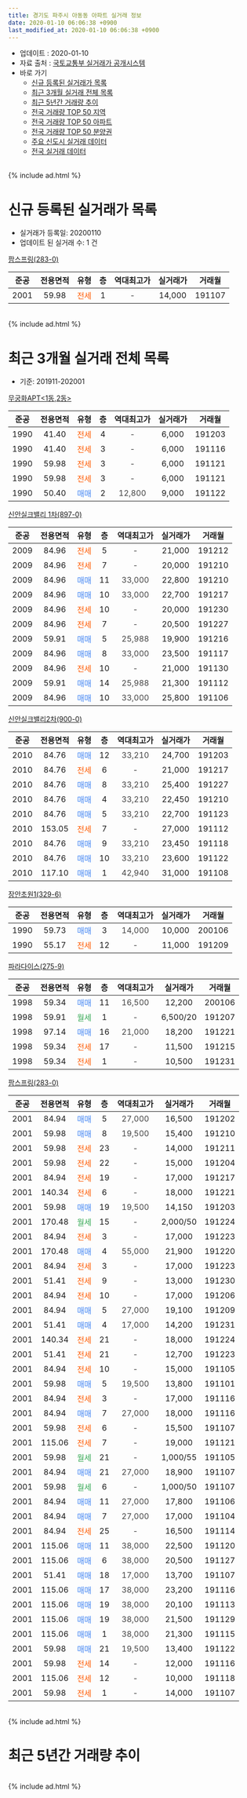 ```yaml
---
title: 경기도 파주시 아동동 아파트 실거래 정보
date: 2020-01-10 06:06:38 +0900
last_modified_at: 2020-01-10 06:06:38 +0900
---
```


* 업데이트 : 2020-01-10
* 자료 출처 : [국토교통부 실거래가 공개시스템](http://rt.molit.go.kr)
* 바로 가기
    * [신규 등록된 실거래가 목록](#신규-등록된-실거래가-목록)
    * [최근 3개월 실거래 전체 목록](#최근-3개월-실거래-전체-목록)
    * [최근 5년간 거래량 추이](#최근-5년간-거래량-추이)
    * [전국 거래량 TOP 50 지역](https://inasie.github.io/apt-trade-info/최근-3개월-전국에서-가장-거래가-많이-발생한-지역)
    * [전국 거래량 TOP 50 아파트](https://inasie.github.io/apt-trade-info/최근-3개월-전국에서-가장-거래가-많이-발생한-아파트)
    * [전국 거래량 TOP 50 분양권](https://inasie.github.io/apt-trade-info/최근-3개월-전국에서-가장-거래가-많이-발생한-분양권)
    * [주요 신도시 실거래 데이터](https://inasie.github.io/apt-trade-info/주요-신도시)
    * [전국 실거래 데이터](https://inasie.github.io/apt-trade-info/전국)
<br>
{% include ad.html %}
<br>

# 신규 등록된 실거래가 목록
* 실거래가 등록일: 20200110
* 업데이트 된 실거래 수: 1 건


[팜스프링(283-0)](https://search.naver.com/search.naver?query=%EA%B2%BD%EA%B8%B0%EB%8F%84+%ED%8C%8C%EC%A3%BC%EC%8B%9C+%EC%95%84%EB%8F%99%EB%8F%99+%ED%8C%9C%EC%8A%A4%ED%94%84%EB%A7%81%28283-0%29)

|준공|전용면적|유형|층|역대최고가|실거래가|거래월|
|:---:|:---:|:---:|:---:|:---:|:---:|:---:|
|2001|59.98|<span style="color:#ff5a00">전세</span>|1|<span style="color:#444444">-</span>|14,000|191107|


<br>
{% include ad.html %}
<br>

# 최근 3개월 실거래 전체 목록
* 기준: 201911-202001


[무궁화APT<1동,2동>](https://search.naver.com/search.naver?query=%EA%B2%BD%EA%B8%B0%EB%8F%84+%ED%8C%8C%EC%A3%BC%EC%8B%9C+%EC%95%84%EB%8F%99%EB%8F%99+%EB%AC%B4%EA%B6%81%ED%99%94APT%3C1%EB%8F%99%2C2%EB%8F%99%3E)

|준공|전용면적|유형|층|역대최고가|실거래가|거래월|
|:---:|:---:|:---:|:---:|:---:|:---:|:---:|
|1990|41.40|<span style="color:#ff5a00">전세</span>|4|<span style="color:#444444">-</span>|6,000|191203|
|1990|41.40|<span style="color:#ff5a00">전세</span>|3|<span style="color:#444444">-</span>|6,000|191116|
|1990|59.98|<span style="color:#ff5a00">전세</span>|3|<span style="color:#444444">-</span>|6,000|191121|
|1990|59.98|<span style="color:#ff5a00">전세</span>|3|<span style="color:#444444">-</span>|6,000|191121|
|1990|50.40|<span style="color:#4285f3">매매</span>|2|<span style="color:#444444">12,800</span>|9,000|191122|

[신안실크밸리 1차(897-0)](https://search.naver.com/search.naver?query=%EA%B2%BD%EA%B8%B0%EB%8F%84+%ED%8C%8C%EC%A3%BC%EC%8B%9C+%EC%95%84%EB%8F%99%EB%8F%99+%EC%8B%A0%EC%95%88%EC%8B%A4%ED%81%AC%EB%B0%B8%EB%A6%AC+1%EC%B0%A8%28897-0%29)

|준공|전용면적|유형|층|역대최고가|실거래가|거래월|
|:---:|:---:|:---:|:---:|:---:|:---:|:---:|
|2009|84.96|<span style="color:#ff5a00">전세</span>|5|<span style="color:#444444">-</span>|21,000|191212|
|2009|84.96|<span style="color:#ff5a00">전세</span>|7|<span style="color:#444444">-</span>|20,000|191210|
|2009|84.96|<span style="color:#4285f3">매매</span>|11|<span style="color:#444444">33,000</span>|22,800|191210|
|2009|84.96|<span style="color:#4285f3">매매</span>|10|<span style="color:#444444">33,000</span>|22,700|191217|
|2009|84.96|<span style="color:#ff5a00">전세</span>|10|<span style="color:#444444">-</span>|20,000|191230|
|2009|84.96|<span style="color:#ff5a00">전세</span>|7|<span style="color:#444444">-</span>|20,500|191227|
|2009|59.91|<span style="color:#4285f3">매매</span>|5|<span style="color:#444444">25,988</span>|19,900|191216|
|2009|84.96|<span style="color:#4285f3">매매</span>|8|<span style="color:#444444">33,000</span>|23,500|191117|
|2009|84.96|<span style="color:#ff5a00">전세</span>|10|<span style="color:#444444">-</span>|21,000|191130|
|2009|59.91|<span style="color:#4285f3">매매</span>|14|<span style="color:#444444">25,988</span>|21,300|191112|
|2009|84.96|<span style="color:#4285f3">매매</span>|10|<span style="color:#444444">33,000</span>|25,800|191106|

[신안실크밸리2차(900-0)](https://search.naver.com/search.naver?query=%EA%B2%BD%EA%B8%B0%EB%8F%84+%ED%8C%8C%EC%A3%BC%EC%8B%9C+%EC%95%84%EB%8F%99%EB%8F%99+%EC%8B%A0%EC%95%88%EC%8B%A4%ED%81%AC%EB%B0%B8%EB%A6%AC2%EC%B0%A8%28900-0%29)

|준공|전용면적|유형|층|역대최고가|실거래가|거래월|
|:---:|:---:|:---:|:---:|:---:|:---:|:---:|
|2010|84.76|<span style="color:#4285f3">매매</span>|12|<span style="color:#444444">33,210</span>|24,700|191203|
|2010|84.76|<span style="color:#ff5a00">전세</span>|6|<span style="color:#444444">-</span>|21,000|191217|
|2010|84.76|<span style="color:#4285f3">매매</span>|8|<span style="color:#444444">33,210</span>|25,400|191227|
|2010|84.76|<span style="color:#4285f3">매매</span>|4|<span style="color:#444444">33,210</span>|22,450|191210|
|2010|84.76|<span style="color:#4285f3">매매</span>|5|<span style="color:#444444">33,210</span>|22,700|191123|
|2010|153.05|<span style="color:#ff5a00">전세</span>|7|<span style="color:#444444">-</span>|27,000|191112|
|2010|84.76|<span style="color:#4285f3">매매</span>|9|<span style="color:#444444">33,210</span>|23,450|191118|
|2010|84.76|<span style="color:#4285f3">매매</span>|10|<span style="color:#444444">33,210</span>|23,600|191122|
|2010|117.10|<span style="color:#4285f3">매매</span>|1|<span style="color:#444444">42,940</span>|31,000|191108|

[장안초원1(329-6)](https://search.naver.com/search.naver?query=%EA%B2%BD%EA%B8%B0%EB%8F%84+%ED%8C%8C%EC%A3%BC%EC%8B%9C+%EC%95%84%EB%8F%99%EB%8F%99+%EC%9E%A5%EC%95%88%EC%B4%88%EC%9B%901%28329-6%29)

|준공|전용면적|유형|층|역대최고가|실거래가|거래월|
|:---:|:---:|:---:|:---:|:---:|:---:|:---:|
|1990|59.73|<span style="color:#4285f3">매매</span>|3|<span style="color:#444444">14,000</span>|10,000|200106|
|1990|55.17|<span style="color:#ff5a00">전세</span>|12|<span style="color:#444444">-</span>|11,000|191209|

[파라다이스(275-9)](https://search.naver.com/search.naver?query=%EA%B2%BD%EA%B8%B0%EB%8F%84+%ED%8C%8C%EC%A3%BC%EC%8B%9C+%EC%95%84%EB%8F%99%EB%8F%99+%ED%8C%8C%EB%9D%BC%EB%8B%A4%EC%9D%B4%EC%8A%A4%28275-9%29)

|준공|전용면적|유형|층|역대최고가|실거래가|거래월|
|:---:|:---:|:---:|:---:|:---:|:---:|:---:|
|1998|59.34|<span style="color:#4285f3">매매</span>|11|<span style="color:#444444">16,500</span>|12,200|200106|
|1998|59.91|<span style="color:#34a853">월세</span>|1|<span style="color:#444444">-</span>|6,500/20|191207|
|1998|97.14|<span style="color:#4285f3">매매</span>|16|<span style="color:#444444">21,000</span>|18,200|191221|
|1998|59.34|<span style="color:#ff5a00">전세</span>|17|<span style="color:#444444">-</span>|11,500|191215|
|1998|59.34|<span style="color:#ff5a00">전세</span>|1|<span style="color:#444444">-</span>|10,500|191231|

[팜스프링(283-0)](https://search.naver.com/search.naver?query=%EA%B2%BD%EA%B8%B0%EB%8F%84+%ED%8C%8C%EC%A3%BC%EC%8B%9C+%EC%95%84%EB%8F%99%EB%8F%99+%ED%8C%9C%EC%8A%A4%ED%94%84%EB%A7%81%28283-0%29)

|준공|전용면적|유형|층|역대최고가|실거래가|거래월|
|:---:|:---:|:---:|:---:|:---:|:---:|:---:|
|2001|84.94|<span style="color:#4285f3">매매</span>|5|<span style="color:#444444">27,000</span>|16,500|191202|
|2001|59.98|<span style="color:#4285f3">매매</span>|8|<span style="color:#444444">19,500</span>|15,400|191210|
|2001|59.98|<span style="color:#ff5a00">전세</span>|23|<span style="color:#444444">-</span>|14,000|191211|
|2001|59.98|<span style="color:#ff5a00">전세</span>|22|<span style="color:#444444">-</span>|15,000|191204|
|2001|84.94|<span style="color:#ff5a00">전세</span>|19|<span style="color:#444444">-</span>|17,000|191217|
|2001|140.34|<span style="color:#ff5a00">전세</span>|6|<span style="color:#444444">-</span>|18,000|191221|
|2001|59.98|<span style="color:#4285f3">매매</span>|19|<span style="color:#444444">19,500</span>|14,150|191203|
|2001|170.48|<span style="color:#34a853">월세</span>|15|<span style="color:#444444">-</span>|2,000/50|191224|
|2001|84.94|<span style="color:#ff5a00">전세</span>|3|<span style="color:#444444">-</span>|17,000|191223|
|2001|170.48|<span style="color:#4285f3">매매</span>|4|<span style="color:#444444">55,000</span>|21,900|191220|
|2001|84.94|<span style="color:#ff5a00">전세</span>|3|<span style="color:#444444">-</span>|17,000|191223|
|2001|51.41|<span style="color:#ff5a00">전세</span>|9|<span style="color:#444444">-</span>|13,000|191230|
|2001|84.94|<span style="color:#ff5a00">전세</span>|10|<span style="color:#444444">-</span>|17,000|191206|
|2001|84.94|<span style="color:#4285f3">매매</span>|5|<span style="color:#444444">27,000</span>|19,100|191209|
|2001|51.41|<span style="color:#4285f3">매매</span>|4|<span style="color:#444444">17,000</span>|14,200|191231|
|2001|140.34|<span style="color:#ff5a00">전세</span>|21|<span style="color:#444444">-</span>|18,000|191224|
|2001|51.41|<span style="color:#ff5a00">전세</span>|21|<span style="color:#444444">-</span>|12,700|191223|
|2001|84.94|<span style="color:#ff5a00">전세</span>|10|<span style="color:#444444">-</span>|15,000|191105|
|2001|59.98|<span style="color:#4285f3">매매</span>|5|<span style="color:#444444">19,500</span>|13,800|191101|
|2001|84.94|<span style="color:#ff5a00">전세</span>|3|<span style="color:#444444">-</span>|17,000|191116|
|2001|84.94|<span style="color:#4285f3">매매</span>|7|<span style="color:#444444">27,000</span>|18,000|191116|
|2001|59.98|<span style="color:#ff5a00">전세</span>|6|<span style="color:#444444">-</span>|15,500|191107|
|2001|115.06|<span style="color:#ff5a00">전세</span>|7|<span style="color:#444444">-</span>|19,000|191121|
|2001|59.98|<span style="color:#34a853">월세</span>|21|<span style="color:#444444">-</span>|1,000/55|191105|
|2001|84.94|<span style="color:#4285f3">매매</span>|21|<span style="color:#444444">27,000</span>|18,900|191107|
|2001|59.98|<span style="color:#34a853">월세</span>|6|<span style="color:#444444">-</span>|1,000/50|191107|
|2001|84.94|<span style="color:#4285f3">매매</span>|11|<span style="color:#444444">27,000</span>|17,800|191106|
|2001|84.94|<span style="color:#4285f3">매매</span>|7|<span style="color:#444444">27,000</span>|17,000|191104|
|2001|84.94|<span style="color:#ff5a00">전세</span>|25|<span style="color:#444444">-</span>|16,500|191114|
|2001|115.06|<span style="color:#4285f3">매매</span>|11|<span style="color:#444444">38,000</span>|22,500|191120|
|2001|115.06|<span style="color:#4285f3">매매</span>|6|<span style="color:#444444">38,000</span>|20,500|191127|
|2001|51.41|<span style="color:#4285f3">매매</span>|18|<span style="color:#444444">17,000</span>|13,700|191107|
|2001|115.06|<span style="color:#4285f3">매매</span>|17|<span style="color:#444444">38,000</span>|23,200|191116|
|2001|115.06|<span style="color:#4285f3">매매</span>|19|<span style="color:#444444">38,000</span>|20,100|191113|
|2001|115.06|<span style="color:#4285f3">매매</span>|19|<span style="color:#444444">38,000</span>|21,500|191129|
|2001|115.06|<span style="color:#4285f3">매매</span>|1|<span style="color:#444444">38,000</span>|21,300|191115|
|2001|59.98|<span style="color:#4285f3">매매</span>|21|<span style="color:#444444">19,500</span>|13,400|191122|
|2001|59.98|<span style="color:#ff5a00">전세</span>|14|<span style="color:#444444">-</span>|12,000|191116|
|2001|115.06|<span style="color:#ff5a00">전세</span>|12|<span style="color:#444444">-</span>|10,000|191118|
|2001|59.98|<span style="color:#ff5a00">전세</span>|1|<span style="color:#444444">-</span>|14,000|191107|


<br>
{% include ad.html %}
<br>

# 최근 5년간 거래량 추이


<div style="width:100%;">
    <canvas id="deal_progress" height="200"></canvas>
</div>

<script>
new Chart(document.getElementById("deal_progress"), {
    type: 'line',
    data: {
        labels: ['201501','201502','201503','201504','201505','201506','201507','201508','201509','201510','201511','201512','201601','201602','201603','201604','201605','201606','201607','201608','201609','201610','201611','201612','201701','201702','201703','201704','201705','201706','201707','201708','201709','201710','201711','201712','201801','201802','201803','201804','201805','201806','201807','201808','201809','201810','201811','201812','201901','201902','201903','201904','201905','201906','201907','201908','201909','201910','201911','201912','202001'],
        datasets: [{
            label: '매매',
            pointRadius: 1,
            data: [46, 62, 85, 67, 41, 44, 62, 50, 45, 61, 39, 30, 33, 32, 51, 40, 44, 51, 68, 51, 64, 53, 37, 27, 17, 34, 46, 33, 47, 46, 42, 35, 32, 13, 26, 12, 19, 23, 38, 25, 26, 17, 10, 26, 24, 17, 9, 12, 16, 12, 22, 16, 12, 13, 14, 23, 17, 19, 21, 13, 2],
            borderColor: "rgba(255, 201, 14, 1)",
            backgroundColor: "rgba(255, 201, 14, 0.5)",
            fill: false,
            lineTension: 0
        },{
            label: '전월세',
            pointRadius: 1,
            data: [31, 36, 44, 35, 30, 27, 24, 23, 28, 51, 24, 25, 23, 37, 45, 31, 27, 27, 17, 27, 36, 39, 27, 20, 11, 31, 33, 23, 20, 38, 22, 20, 25, 20, 19, 19, 23, 26, 27, 25, 26, 24, 13, 20, 13, 29, 11, 14, 20, 19, 29, 27, 17, 23, 29, 28, 27, 22, 15, 21, 0],
            borderColor: "rgba(0, 141, 185, 1)",
            backgroundColor: "rgba(0, 141, 185, 0.5)",
            fill: false,
            lineTension: 0
        }
        ]
    },
    options: {
        responsive: true,
        title: {
            display: false
        },
        tooltips: {
            mode: 'index',
            intersect: false
        },
        hover: {
            mode: 'nearest',
            intersect: true
        },
        scales: {
            xAxes: [{
                display: true,
                scaleLabel: {
                    display: true,
                    labelString: '년/월'
                }
            }],
            yAxes: [{
                display: true,
                ticks: {
                    suggestedMin: 0,
                },
                scaleLabel: {
                    display: true,
                    labelString: '실거래 수'
                }
            }]
        }
    }
});

</script>


<br>
{% include ad.html %}
<br>

